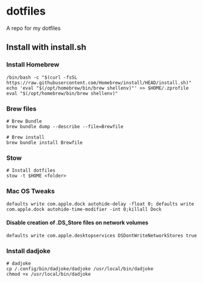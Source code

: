 # dotfiles
A repo for my dotfiles

## Install with install.sh

### Install Homebrew
```
/bin/bash -c "$(curl -fsSL https://raw.githubusercontent.com/Homebrew/install/HEAD/install.sh)"
echo 'eval "$(/opt/homebrew/bin/brew shellenv)"' >> $HOME/.zprofile
eval "$(/opt/homebrew/bin/brew shellenv)"

```
### Brew files
```
# Brew Bundle
brew bundle dump --describe --file=Brewfile

# Brew install 
brew bundle install Brewfile
```

### Stow 
```
# Install dotfiles
stow -t $HOME <folder>
```

### Mac OS Tweaks
```
defaults write com.apple.dock autohide-delay -float 0; defaults write com.apple.dock autohide-time-modifier -int 0;killall Dock
```
#### Disable creation of .DS_Store files on network volumes
```
defaults write com.apple.desktopservices DSDontWriteNetworkStores true
```

### Install dadjoke
```
# dadjoke
cp /.config/bin/dadjoke/dadjoke /usr/local/bin/dadjoke
chmod +x /usr/local/bin/dadjoke
```

